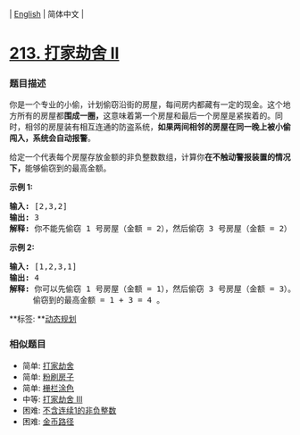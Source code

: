 | [English](README_EN.md) | 简体中文 |

# [213. 打家劫舍 II](https://leetcode-cn.com/problems/house-robber-ii)
 ### 题目描述
<p>你是一个专业的小偷，计划偷窃沿街的房屋，每间房内都藏有一定的现金。这个地方所有的房屋都<strong>围成一圈，</strong>这意味着第一个房屋和最后一个房屋是紧挨着的。同时，相邻的房屋装有相互连通的防盗系统，<strong>如果两间相邻的房屋在同一晚上被小偷闯入，系统会自动报警</strong>。</p>

<p>给定一个代表每个房屋存放金额的非负整数数组，计算你<strong>在不触动警报装置的情况下，</strong>能够偷窃到的最高金额。</p>

<p><strong>示例&nbsp;1:</strong></p>

<pre><strong>输入:</strong> [2,3,2]
<strong>输出:</strong> 3
<strong>解释:</strong> 你不能先偷窃 1 号房屋（金额 = 2），然后偷窃 3 号房屋（金额 = 2）, 因为他们是相邻的。
</pre>

<p><strong>示例 2:</strong></p>

<pre><strong>输入:</strong> [1,2,3,1]
<strong>输出:</strong> 4
<strong>解释:</strong> 你可以先偷窃 1 号房屋（金额 = 1），然后偷窃 3 号房屋（金额 = 3）。
&nbsp;    偷窃到的最高金额 = 1 + 3 = 4 。</pre>

**标签:	**[动态规划](https://leetcode-cn.com/tag/dynamic-programming) 
 ### 相似题目
- 简单:	[打家劫舍](https://leetcode-cn.com/problems/house-robber) 
- 简单:	[粉刷房子](https://leetcode-cn.com/problems/paint-house) 
- 简单:	[栅栏涂色](https://leetcode-cn.com/problems/paint-fence) 
- 中等:	[打家劫舍 III](https://leetcode-cn.com/problems/house-robber-iii) 
- 困难:	[不含连续1的非负整数](https://leetcode-cn.com/problems/non-negative-integers-without-consecutive-ones) 
- 困难:	[金币路径](https://leetcode-cn.com/problems/coin-path) 

